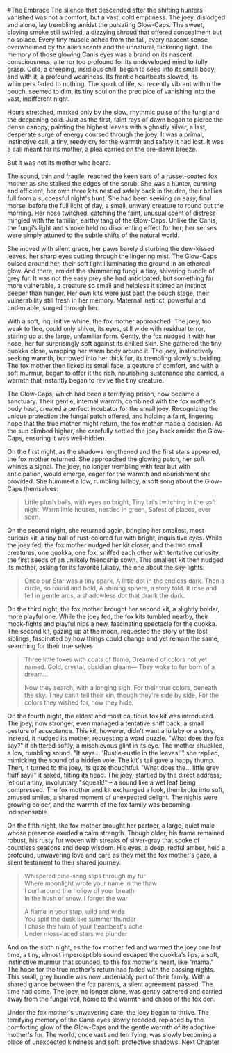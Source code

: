 #The Embrace
The silence that descended after the shifting hunters vanished was not a comfort, but a vast, cold emptiness. The joey, dislodged and alone, lay trembling amidst the pulsating Glow-Caps. The sweet, cloying smoke still swirled, a dizzying shroud that offered concealment but no solace. Every tiny muscle ached from the fall, every nascent sense overwhelmed by the alien scents and the unnatural, flickering light. The memory of those glowing Canis eyes was a brand on its nascent consciousness, a terror too profound for its undeveloped mind to fully grasp. Cold, a creeping, insidious chill, began to seep into its small body, and with it, a profound weariness. Its frantic heartbeats slowed, its whimpers faded to nothing. The spark of life, so recently vibrant within the pouch, seemed to dim, its tiny soul on the precipice of vanishing into the vast, indifferent night.

Hours stretched, marked only by the slow, rhythmic pulse of the fungi and the deepening cold. Just as the first, faint rays of dawn began to pierce the dense canopy, painting the highest leaves with a ghostly silver, a last, desperate surge of energy coursed through the joey. It was a primal, instinctive call, a tiny, reedy cry for the warmth and safety it had lost. It was a call meant for its mother, a plea carried on the pre-dawn breeze.

But it was not its mother who heard.

The sound, thin and fragile, reached the keen ears of a russet-coated fox mother as she stalked the edges of the scrub. She was a hunter, cunning and efficient, her own three kits nestled safely back in the den, their bellies full from a successful night's hunt. She had been seeking an easy, final morsel before the full light of day, a small, unwary creature to round out the morning. Her nose twitched, catching the faint, unusual scent of distress mingled with the familiar, earthy tang of the Glow-Caps. Unlike the Canis, the fungi’s light and smoke held no disorienting effect for her; her senses were simply attuned to the subtle shifts of the natural world.

She moved with silent grace, her paws barely disturbing the dew-kissed leaves, her sharp eyes cutting through the lingering mist. The Glow-Caps pulsed around her, their soft light illuminating the ground in an ethereal glow. And there, amidst the shimmering fungi, a tiny, shivering bundle of grey fur. It was not the easy prey she had anticipated, but something far more vulnerable, a creature so small and helpless it stirred an instinct deeper than hunger. Her own kits were just past the pouch stage, their vulnerability still fresh in her memory. Maternal instinct, powerful and undeniable, surged through her.

With a soft, inquisitive whine, the fox mother approached. The joey, too weak to flee, could only shiver, its eyes, still wide with residual terror, staring up at the large, unfamiliar form. Gently, the fox nudged it with her nose, her fur surprisingly soft against its chilled skin. She gathered the tiny quokka close, wrapping her warm body around it. The joey, instinctively seeking warmth, burrowed into her thick fur, its trembling slowly subsiding. The fox mother then licked its small face, a gesture of comfort, and with a soft murmur, began to offer it the rich, nourishing sustenance she carried, a warmth that instantly began to revive the tiny creature.

The Glow-Caps, which had been a terrifying prison, now became a sanctuary. Their gentle, internal warmth, combined with the fox mother's body heat, created a perfect incubator for the small joey. Recognizing the unique protection the fungal patch offered, and holding a faint, lingering hope that the true mother might return, the fox mother made a decision. As the sun climbed higher, she carefully settled the joey back amidst the Glow-Caps, ensuring it was well-hidden.

On the first night, as the shadows lengthened and the first stars appeared, the fox mother returned. She approached the glowing patch, her soft whines a signal. The joey, no longer trembling with fear but with anticipation, would emerge, eager for the warmth and nourishment she provided. She hummed a low, rumbling lullaby, a soft song about the Glow-Caps themselves:

>Little plush balls, with eyes so bright,
>Tiny tails twitching in the soft night.
>Warm little houses, nestled in green,
>Safest of places, ever seen.

On the second night, she returned again, bringing her smallest, most curious kit, a tiny ball of rust-colored fur with bright, inquisitive eyes. While the joey fed, the fox mother nudged her kit closer, and the two small creatures, one quokka, one fox, sniffed each other with tentative curiosity, the first seeds of an unlikely friendship sown. This smallest kit then nudged its mother, asking for its favorite lullaby, the one about the sky-lights:

>Once our Star was a tiny spark,
>A little dot in the endless dark.
>Then a circle, so round and bold,
>A shining sphere, a story told.
>It rose and fell in gentle arcs,
>a shadowless dot that drank the dark.

On the third night, the fox mother brought her second kit, a slightly bolder, more playful one. While the joey fed, the fox kits tumbled nearby, their mock-fights and playful nips a new, fascinating spectacle for the quokka.  The second kit, gazing up at the moon, requested the story of the lost siblings, fascinated by how things could change and yet remain the same, searching for their true selves:

>Three little foxes with coats of flame,
>Dreamed of colors not yet named.
>Gold, crystal, obsidian gleam—
>They woke to fur born of a dream...
>
>Now they search, with a longing sigh,
>For their true colors, beneath the sky.
>They can't tell their kin, though they're side by side,
>For the colors they wished for, now they hide.

On the fourth night, the eldest and most cautious fox kit was introduced. The joey, now stronger, even managed a tentative sniff back, a small gesture of acceptance. This kit, however, didn't want a lullaby or a story. Instead, it nudged its mother, requesting a word puzzle. "What does the fox say?" it chittered softly, a mischievous glint in its eye. The mother chuckled, a low, rumbling sound. "It says... 'Rustle-rustle in the leaves!'" she replied, mimicking the sound of a hidden vole. The kit's tail gave a happy thump. Then, it turned to the joey, its gaze thoughtful. "What does the... little grey fluff say?" it asked, tilting its head. The joey, startled by the direct address, let out a tiny, involuntary "squeak!" – a sound like a wet leaf being compressed. The fox mother and kit exchanged a look, then broke into soft, amused smiles, a shared moment of unexpected delight. The nights were growing colder, and the warmth of the fox family was becoming indispensable.

On the fifth night, the fox mother brought her partner, a large, quiet male whose presence exuded a calm strength. Though older, his frame remained robust, his rusty fur woven with streaks of silver-gray that spoke of countless seasons and deep wisdom. His eyes, a deep, redful amber, held a profound, unwavering love and care as they met the fox mother's gaze, a silent testament to their shared journey.

>Whispered pine-song slips through my fur  
>Where moonlight wrote your name in the thaw  
>I curl around the hollow of your breath  
>In the hush of snow, I forget the war  
>
>A flame in your step, wild and wide  
>You split the dusk like summer thunder  
>I chase the hum of your heartbeat's ache  
>Under moss-laced stars we plunder

And on the sixth night, as the fox mother fed and warmed the joey one last time, a tiny, almost imperceptible sound escaped the quokka's lips, a soft, instinctive murmur that sounded, to the fox mother's heart, like "mama." The hope for the true mother's return had faded with the passing nights. This small, grey bundle was now undeniably part of their family. With a shared glance between the fox parents, a silent agreement passed. The time had come. The joey, no longer alone, was gently gathered and carried away from the fungal veil, home to the warmth and chaos of the fox den.

Under the fox mother's unwavering care, the joey began to thrive. The terrifying memory of the Canis eyes slowly receded, replaced by the comforting glow of the Glow-Caps and the gentle warmth of its adoptive mother's fur. The world, once vast and terrifying, was slowly becoming a place of unexpected kindness and soft, protective shadows.
[Next Chapter](0004-the-den-and-the-flow)
